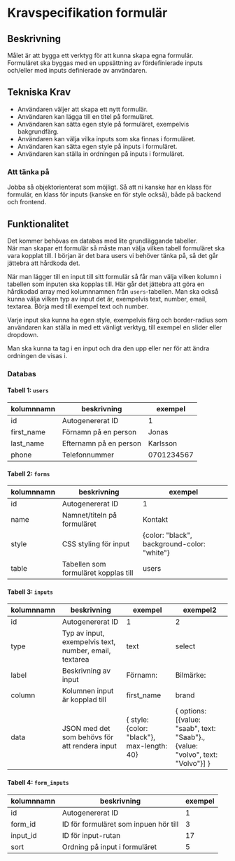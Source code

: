 # Kravspecifikation formulär

## Beskrivning
Målet är att bygga ett verktyg för att kunna skapa egna formulär.  
Formuläret ska byggas med en uppsättning av fördefinierade inputs och/eller med inputs definierade av användaren.

## Tekniska Krav
- Användaren väljer att skapa ett nytt formulär.
- Användaren kan lägga till en titel på formuläret.
- Användaren kan sätta egen style på formuläret, exempelvis bakgrundfärg.
- Användaren kan välja vilka inputs som ska finnas i formuläret.
- Användaren kan sätta egen style på inputs i formuläret.
- Användaren kan ställa in ordningen på inputs i formuläret.

### Att tänka på
Jobba så objektorienterat som möjligt. Så att ni kanske har en klass för formulär, en klass för inputs 
(kanske en för style också), både på backend och frontend.  


## Funktionalitet
Det kommer behövas en databas med lite grundläggande tabeller.  
När man skapar ett formulär så måste man välja vilken tabell formuläret ska vara kopplat till. 
I början är det bara users vi behöver tänka på, så det går jättebra att hårdkoda det.  

När man lägger till en input till sitt formulär så får man välja 
vilken kolumn i tabellen som inputen ska kopplas till. Här går det jättebra att göra en hårdkodad array med kolumnnamnen
från ```users```-tabellen. Man ska också kunna välja vilken typ av input det är, exempelvis text, number, email, textarea.
Börja med till exempel text och number.

Varje input ska kunna ha egen style, exempelvis färg och border-radius som användaren kan ställa in med
ett vänligt verktyg, till exempel en slider eller dropdown.

Man ska kunna ta tag i en input och dra den upp eller ner för att ändra ordningen de visas i.

### Databas
#### Tabell 1: ```users```
| kolumnnamn  | beskrivning                | exempel    |
|-------------|----------------------------|------------|
| id          | Autogenererat ID           | 1          |
| first_name  | Förnamn på en person       | Jonas      |
| last_name   | Efternamn på en person     | Karlsson   |
| phone       | Telefonnummer              | 0701234567 |      
#### Tabell 2: ```forms```
| kolumnnamn | beskrivning                          | exempel                                     |
|------------|--------------------------------------|---------------------------------------------|
| id         | Autogenererat ID                     | 1                                           |
| name       | Namnet/titeln på formuläret          | Kontakt                                     |
| style      | CSS styling för input                | {color: "black", background-color: "white"} |
| table      | Tabellen som formuläret kopplas till | users                                       |

#### Tabell 3: ```inputs```
| kolumnnamn | beskrivning                                            | exempel                                     | exempel2                                                                      |
|------------|--------------------------------------------------------|---------------------------------------------|-------------------------------------------------------------------------------| 
|  id        | Autogenererat ID                                       | 1                                           | 2                                                                             | 
|  type      | Typ av input, exempelvis text, number, email, textarea | text                                        | select                                                                        | 
|  label     | Beskrivning av input                                   | Förnamn:                                    | Bilmärke:                                                                     | 
|  column    | Kolumnen input är kopplad till                         | first_name                                  | brand                                                                         | 
|  data      | JSON med det som behövs för att rendera input          | { style: {color: "black"}, max-length: 40}  | { options: [{value: "saab", text: "Saab"}.,{value: "volvo", text: "Volvo"}] } | 

#### Tabell 4: ```form_inputs```
| kolumnnamn | beskrivning                                             | exempel |
|------------|---------------------------------------------------------|---------|
| id         | Autogenererat ID                                        | 1       |
| form_id    | ID för formuläret som inpuen hör till                   | 3       |
| input_id   | ID för input-rutan                                      | 17      |
| sort       | Ordning på input i formuläret                           | 5       |

